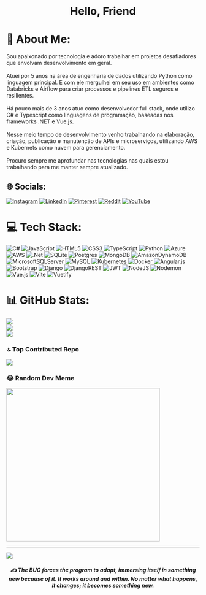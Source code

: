 # <p style="text-align: center;">Hello, Friend</p>

# 💫 About Me:
Sou apaixonado por tecnologia e adoro trabalhar em projetos desafiadores que envolvam desenvolvimento em geral.<br><br>Atuei por 5 anos na área de engenharia de dados utilizando Python como linguagem principal. E com ele mergulhei em seu uso em ambientes como Databricks e Airflow para criar processos e pipelines ETL seguros e resilientes.<br><br>Há pouco mais de 3 anos atuo como desenvolvedor full stack, onde utilizo C# e Typescript como linguagens de programação, baseadas nos frameworks .NET e Vue.js.<br><br>Nesse meio tempo de desenvolvimento venho trabalhando na elaboração, criação, publicação e manutenção de APIs e microserviços, utilizando AWS e Kubernets como nuvem para gerenciamento.<br><br>Procuro sempre me aprofundar nas tecnologias nas quais estou trabalhando para me manter sempre atualizado.


## 🌐 Socials:
[![Instagram](https://img.shields.io/badge/Instagram-%23E4405F.svg?logo=Instagram&logoColor=white)](https://instagram.com/deroncio) [![LinkedIn](https://img.shields.io/badge/LinkedIn-%230077B5.svg?logo=linkedin&logoColor=white)](https://linkedin.com/in/rafael-deroncio-519b7a236) [![Pinterest](https://img.shields.io/badge/Pinterest-%23E60023.svg?logo=Pinterest&logoColor=white)](https://pinterest.com/rafaelderoncio) [![Reddit](https://img.shields.io/badge/Reddit-%23FF4500.svg?logo=Reddit&logoColor=white)](https://reddit.com/user/rafael-deroncio) [![YouTube](https://img.shields.io/badge/YouTube-%23FF0000.svg?logo=YouTube&logoColor=white)](https://youtube.com/@UCZ_DD76o4-JWahcqNyab4WQ) 

# 💻 Tech Stack:
![C#](https://img.shields.io/badge/c%23-%23239120.svg?style=for-the-badge&logo=csharp&logoColor=white) ![JavaScript](https://img.shields.io/badge/javascript-%23323330.svg?style=for-the-badge&logo=javascript&logoColor=%23F7DF1E) ![HTML5](https://img.shields.io/badge/html5-%23E34F26.svg?style=for-the-badge&logo=html5&logoColor=white) ![CSS3](https://img.shields.io/badge/css3-%231572B6.svg?style=for-the-badge&logo=css3&logoColor=white) ![TypeScript](https://img.shields.io/badge/typescript-%23007ACC.svg?style=for-the-badge&logo=typescript&logoColor=white) ![Python](https://img.shields.io/badge/python-3670A0?style=for-the-badge&logo=python&logoColor=ffdd54) ![Azure](https://img.shields.io/badge/azure-%230072C6.svg?style=for-the-badge&logo=microsoftazure&logoColor=white) ![AWS](https://img.shields.io/badge/AWS-%23FF9900.svg?style=for-the-badge&logo=amazon-aws&logoColor=white) ![.Net](https://img.shields.io/badge/.NET-5C2D91?style=for-the-badge&logo=.net&logoColor=white) ![SQLite](https://img.shields.io/badge/sqlite-%2307405e.svg?style=for-the-badge&logo=sqlite&logoColor=white) ![Postgres](https://img.shields.io/badge/postgres-%23316192.svg?style=for-the-badge&logo=postgresql&logoColor=white) ![MongoDB](https://img.shields.io/badge/MongoDB-%234ea94b.svg?style=for-the-badge&logo=mongodb&logoColor=white) ![AmazonDynamoDB](https://img.shields.io/badge/Amazon%20DynamoDB-4053D6?style=for-the-badge&logo=Amazon%20DynamoDB&logoColor=white) ![MicrosoftSQLServer](https://img.shields.io/badge/Microsoft%20SQL%20Server-CC2927?style=for-the-badge&logo=microsoft%20sql%20server&logoColor=white) ![MySQL](https://img.shields.io/badge/mysql-%2300000f.svg?style=for-the-badge&logo=mysql&logoColor=white) ![Kubernetes](https://img.shields.io/badge/kubernetes-%23326ce5.svg?style=for-the-badge&logo=kubernetes&logoColor=white) ![Docker](https://img.shields.io/badge/docker-%230db7ed.svg?style=for-the-badge&logo=docker&logoColor=white) ![Angular.js](https://img.shields.io/badge/angular.js-%23E23237.svg?style=for-the-badge&logo=angularjs&logoColor=white) ![Bootstrap](https://img.shields.io/badge/bootstrap-%238511FA.svg?style=for-the-badge&logo=bootstrap&logoColor=white) ![Django](https://img.shields.io/badge/django-%23092E20.svg?style=for-the-badge&logo=django&logoColor=white) ![DjangoREST](https://img.shields.io/badge/DJANGO-REST-ff1709?style=for-the-badge&logo=django&logoColor=white&color=ff1709&labelColor=gray) ![JWT](https://img.shields.io/badge/JWT-black?style=for-the-badge&logo=JSON%20web%20tokens) ![NodeJS](https://img.shields.io/badge/node.js-6DA55F?style=for-the-badge&logo=node.js&logoColor=white) ![Nodemon](https://img.shields.io/badge/NODEMON-%23323330.svg?style=for-the-badge&logo=nodemon&logoColor=%BBDEAD) ![Vue.js](https://img.shields.io/badge/vue.js-%2335495e.svg?style=for-the-badge&logo=vuedotjs&logoColor=%234FC08D) ![Vite](https://img.shields.io/badge/vite-%23646CFF.svg?style=for-the-badge&logo=vite&logoColor=white) ![Vuetify](https://img.shields.io/badge/Vuetify-1867C0?style=for-the-badge&logo=vuetify&logoColor=AEDDFF)

# 📊 GitHub Stats:
![](https://github-readme-stats.vercel.app/api?username=rafael-deroncio&theme=vue-dark&hide_border=false&include_all_commits=true&count_private=true)<br/>
![](https://github-readme-streak-stats.herokuapp.com/?user=rafael-deroncio&theme=vue-dark&hide_border=false)<br/>
![](https://github-readme-stats.vercel.app/api/top-langs/?username=rafael-deroncio&theme=vue-dark&hide_border=false&include_all_commits=true&count_private=true&layout=compact)

### 🔝 Top Contributed Repo
![](https://github-contributor-stats.vercel.app/api?username=rafael-deroncio&limit=5&theme=dark&combine_all_yearly_contributions=true)

### 😂 Random Dev Meme
<img src='https://randommeme-five.vercel.app/' style="height: 400px;"/>

---
[![](https://visitcount.itsvg.in/api?id=rafael-deroncio&icon=2&color=12)](https://visitcount.itsvg.in)

<!-- Proudly created with GPRM ( https://gprm.itsvg.in ) -->

#### ***<p style="text-align: center;">✍️ The BUG forces the program to adapt, immersing itself in something new because of it. It works around and within. No matter what happens, it changes; it becomes something new.</p>***
